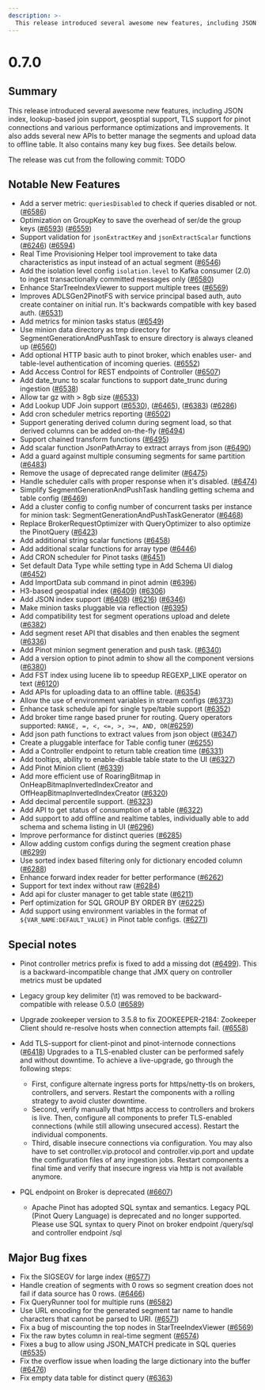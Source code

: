 ```yaml
---
description: >-
  This release introduced several awesome new features, including JSON index, lookup-based join support, geosptial support, TLS support for pinot connections and various performance optimizations improvements.
---
```


# 0.7.0

## Summary
This release introduced several awesome new features, including JSON index, lookup-based join support, geosptial support, TLS support for pinot connections and various performance optimizations and improvements. It also adds several new APIs to better manage the segments and upload data to offline table. It also contains many key bug fixes. See details below.


The release was cut from the following commit: TODO

## Notable New Features

* Add a server metric: `queriesDisabled` to check if queries disabled or not. \([\#6586](https://github.com/apache/incubator-pinot/pull/6586)\)
* Optimization on GroupKey to save the overhead of ser/de the group keys \([\#6593](https://github.com/apache/incubator-pinot/pull/6593)\) \([\#6559](https://github.com/apache/incubator-pinot/pull6559)\)
* Support validation for `jsonExtractKey` and `jsonExtractScalar` functions \([\#6246](https://github.com/apache/incubator-pinot/pull/6246)\) \([\#6594](https://github.com/apache/incubator-pinot/pull/6594)\)
* Real Time Provisioning Helper tool improvement to take data characteristics as input instead of an actual segment \([\#6546](https://github.com/apache/incubator-pinot/pull/6546)\)
* Add the isolation level config `isolation.level` to Kafka consumer \(2.0\) to ingest transactionally committed messages only \([\#6580](https://github.com/apache/incubator-pinot/pull/6580)\)
* Enhance StarTreeIndexViewer to support multiple trees \([\#6569](https://github.com/apache/incubator-pinot/pull/6569)\)
* Improves ADLSGen2PinotFS with service principal based auth, auto create container on initial run. It's backwards compatible with key based auth. \([\#6531](https://github.com/apache/incubator-pinot/pull/6531)\)
* Add metrics for minion tasks status \([\#6549](https://github.com/apache/incubator-pinot/pull/6549)\)
* Use minion data directory as tmp directory for SegmentGenerationAndPushTask to ensure directory is always cleaned up \([\#6560](https://github.com/apache/incubator-pinot/pull/6560)\)
* Add optional HTTP basic auth to pinot broker, which enables user- and table-level authentication of incoming queries. \([\#6552](https://github.com/apache/incubator-pinot/pull/6552)\)
* Add Access Control for REST endpoints of Controller \([\#6507](https://github.com/apache/incubator-pinot/pull/6507)\)
* Add date_trunc to scalar functions to support date_trunc during ingestion \([\#6538](https://github.com/apache/incubator-pinot/pull/6538)\)
* Allow tar gz with > 8gb size \([\#6533](https://github.com/apache/incubator-pinot/pull/6533)\)
* Add Lookup UDF Join support \([\#6530](https://github.com/apache/incubator-pinot/pull/6530)\), \([\#6465](https://github.com/apache/incubator-pinot/pull/6465)\), \([\#6383](https://github.com/apache/incubator-pinot/pull/6383)\) \([\#6286](https://github.com/apache/incubator-pinot/pull/6286)\)
* Add cron scheduler metrics reporting \([\#6502](https://github.com/apache/incubator-pinot/pull/6502)\)
* Support generating derived column during segment load, so that derived columns can be added on-the-fly \([\#6494](https://github.com/apache/incubator-pinot/pull/6494)\)
* Support chained transform functions \([\#6495](https://github.com/apache/incubator-pinot/pull/6495)\)
* Add scalar function JsonPathArray to extract arrays from json \([\#6490](https://github.com/apache/incubator-pinot/pull/6490)\)
* Add a guard against multiple consuming segments for same partition \([\#6483](https://github.com/apache/incubator-pinot/pull/6483)\)
* Remove the usage of deprecated range delimiter \([\#6475](https://github.com/apache/incubator-pinot/pull/)\)
* Handle scheduler calls with proper response when it's disabled. \([\#6474](https://github.com/apache/incubator-pinot/pull/6474)\)
* Simplify SegmentGenerationAndPushTask handling getting schema and table config \([\#6469](https://github.com/apache/incubator-pinot/pull/6469)\)
* Add a cluster config to config number of concurrent tasks per instance for minion task: SegmentGenerationAndPushTaskGenerator \([\#6468](https://github.com/apache/incubator-pinot/pull/6468)\)
* Replace BrokerRequestOptimizer with QueryOptimizer to also optimize the PinotQuery \([\#6423](https://github.com/apache/incubator-pinot/pull/6423)\)
* Add additional string scalar functions \([\#6458](https://github.com/apache/incubator-pinot/pull/6458)\)
* Add additional scalar functions for array type \([\#6446](https://github.com/apache/incubator-pinot/pull/6446)\)
* Add CRON scheduler for Pinot tasks \([\#6451](https://github.com/apache/incubator-pinot/pull/6451)\)
* Set default Data Type while setting type in Add Schema UI dialog \([\#6452](https://github.com/apache/incubator-pinot/pull/6452)\)
* Add ImportData sub command in pinot admin \([\#6396](https://github.com/apache/incubator-pinot/pull/6396)\)
* H3-based geospatial index \([\#6409](https://github.com/apache/incubator-pinot/pull/6409)\) \([\#6306](https://github.com/apache/incubator-pinot/pull/6306)\)  
* Add JSON index support \([\#6408](https://github.com/apache/incubator-pinot/pull/6408)\) \([\#6216](https://github.com/apache/incubator-pinot/pull/6216)\) \([\#6346](https://github.com/apache/incubator-pinot/pull/6346)\)
* Make minion tasks pluggable via reflection \([\#6395](https://github.com/apache/incubator-pinot/pull/6395)\)
* Add compatibility test for segment operations upload and delete \([\#6382](https://github.com/apache/incubator-pinot/pull/6382)\)
* Add segment reset API that disables and then enables the segment \([\#6336](https://github.com/apache/incubator-pinot/pull/6336)\)
* Add Pinot minion segment generation and push task. \([\#6340](https://github.com/apache/incubator-pinot/pull/6340)\)
* Add a version option to pinot admin to show all the component versions \([\#6380](https://github.com/apache/incubator-pinot/pull/6380)\)
* Add FST index using lucene lib to speedup REGEXP_LIKE operator on text \([\#6120](https://github.com/apache/incubator-pinot/pull/6120)\)
* Add APIs for uploading data to an offline table.  \([\#6354](https://github.com/apache/incubator-pinot/pull/6354)\)
* Allow the use of environment variables in stream configs \([\#6373](https://github.com/apache/incubator-pinot/pull/6373)\)
* Enhance task schedule api for single type/table support \([\#6352](https://github.com/apache/incubator-pinot/pull/6352)\)
* Add broker time range based pruner for routing. Query operators supported: `RANGE, =, <, <=, >, >=, AND, OR`\([\#6259](https://github.com/apache/incubator-pinot/pull/6259)\)
* Add json path functions to extract values from json object \([\#6347](https://github.com/apache/incubator-pinot/pull/6347)\)
* Create a pluggable interface for Table config tuner \([\#6255](https://github.com/apache/incubator-pinot/pull/6255)\)
* Add a Controller endpoint to return table creation time \([\#6331](https://github.com/apache/incubator-pinot/pull/6331)\)
* Add tooltips, ability to enable-disable table state to the UI \([\#6327](https://github.com/apache/incubator-pinot/pull/6327)\)
* Add Pinot Minion client \([\#6339](https://github.com/apache/incubator-pinot/pull/6339)\)
* Add more efficient use of RoaringBitmap in OnHeapBitmapInvertedIndexCreator and OffHeapBitmapInvertedIndexCreator \([\#6320](https://github.com/apache/incubator-pinot/pull/6320)\)
* Add decimal percentile support. \([\#6323](https://github.com/apache/incubator-pinot/pull/6323)\)
* Add API to get status of consumption of a table \([\#6322](https://github.com/apache/incubator-pinot/pull/6322)\)
* Add support to add offline and realtime tables, individually able to add schema and schema listing in UI \([\#6296](https://github.com/apache/incubator-pinot/pull/6296)\)
* Improve performance for distinct queries \([\#6285](https://github.com/apache/incubator-pinot/pull/6285)\)
* Allow adding custom configs during the segment creation phase \([\#6299](https://github.com/apache/incubator-pinot/pull/6299)\)
* Use sorted index based filtering only for dictionary encoded column \([\#6288](https://github.com/apache/incubator-pinot/pull/6288)\)
* Enhance forward index reader for better performance \([\#6262](https://github.com/apache/incubator-pinot/pull/6262)\)
* Support for text index without raw \([\#6284](https://github.com/apache/incubator-pinot/pull/6284)\)
* Add api for cluster manager to get table state \([\#6211](https://github.com/apache/incubator-pinot/pull/6211)\)
* Perf optimization for SQL GROUP BY ORDER BY \([\#6225](https://github.com/apache/incubator-pinot/pull/6225)\)
* Add support using environment variables in the format of `${VAR_NAME:DEFAULT_VALUE}` in Pinot table configs. \([\#6271](https://github.com/apache/incubator-pinot/pull/6271)\)


## Special notes

* Pinot controller metrics prefix is fixed to add a missing dot \([\#6499](https://github.com/apache/incubator-pinot/pull/6499)\). This is a backward-incompatible change that JMX query on controller metrics must be updated
* Legacy group key delimiter \(\\t\) was removed to be backward-compatible with release 0.5.0 \([\#6589](https://github.com/apache/incubator-pinot/pull/6589)\)
* Upgrade zookeeper version to 3.5.8 to fix ZOOKEEPER-2184: Zookeeper Client should re-resolve hosts when connection attempts fail. \([\#6558](https://github.com/apache/incubator-pinot/pull/6558)\)
* Add TLS-support for client-pinot and pinot-internode connections \([\#6418](https://github.com/apache/incubator-pinot/pull/6418)\)
  Upgrades to a TLS-enabled cluster can be performed safely and without downtime. To achieve a live-upgrade, go through the following steps:

  * First, configure alternate ingress ports for https/netty-tls on brokers, controllers, and servers. Restart the components with a rolling strategy to avoid cluster downtime.
  * Second, verify manually that https access to controllers and brokers is live. Then, configure all components to prefer TLS-enabled connections \(while still allowing unsecured access\). Restart the individual components.
  * Third, disable insecure connections via configuration. You may also have to set controller.vip.protocol and controller.vip.port and update the configuration files of any ingestion jobs. Restart components a final time and verify that insecure ingress via http is not available anymore.
* PQL endpoint on Broker is deprecated \([\#6607](https://github.com/apache/incubator-pinot/pull/6607)\)
  *  Apache Pinot has adopted SQL syntax and semantics. Legacy PQL (Pinot Query Language) is deprecated and no longer supported. Please use SQL syntax to query Pinot on broker endpoint /query/sql and controller endpoint /sql


## Major Bug fixes

* Fix the SIGSEGV for large index \([\#6577](https://github.com/apache/incubator-pinot/pull/6577)\)
* Handle creation of segments with 0 rows so segment creation does not fail if data source has 0 rows.  \([\#6466](https://github.com/apache/incubator-pinot/pull/6466)\)
* Fix QueryRunner tool for multiple runs \([\#6582](https://github.com/apache/incubator-pinot/pull/)\)
* Use URL encoding for the generated segment tar name to handle characters that cannot be parsed to URI. \([\#6571](https://github.com/apache/incubator-pinot/pull/6571)\)
* Fix a bug of miscounting the top nodes in StarTreeIndexViewer \([\#6569](https://github.com/apache/incubator-pinot/pull/6569)\)
* Fix the raw bytes column in real-time segment \([\#6574](https://github.com/apache/incubator-pinot/pull/6574)\)
* Fixes a bug to allow using JSON_MATCH predicate in SQL queries \([\#6535](https://github.com/apache/incubator-pinot/pull/6535)\)
* Fix the overflow issue when loading the large dictionary into the buffer \([\#6476](https://github.com/apache/incubator-pinot/pull/6476)\)
* Fix empty data table for distinct query \([\#6363](https://github.com/apache/incubator-pinot/pull/6363)\)



